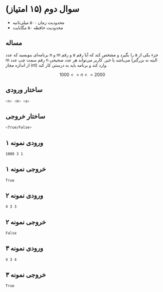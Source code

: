 # سوال دوم (۱۵ امتیاز)

+ محدودیت زمان ۵۰۰ میلی‌ثانیه
+ محدودیت حافظه ۵۰ مگابایت

## مساله

برنامه‌ای بنويسيد كه عدد n و m و رقم a را بگيرد و مشخص كند كه آيا رقم a جزء یکی از m رقم سمت چپ عدد n می‌باشد يا خیر.
كاربر می‌تواند هر عدد صحيحی (البته نه بزرگتر از اندازه مجاز int) وارد كند و برنامه بايد به درستی كار كند.

$$
1000<=n<=2000
$$

## ساختار ورودی

```sh
<n> <m> <a>
```


## ساختار خروجی

```sh
<True/False>
```

## ورودی نمونه ۱

```sh
1000 3 1
```

## خروجی نمونه ۱

```sh
True
```

## ورودی نمونه ۲

```sh
4 3 3
```

## خروجی نمونه ۲

```sh
False
```

## ورودی نمونه ۳

```sh
4 3 4
```

## خروجی نمونه ۳

```sh
True
```
